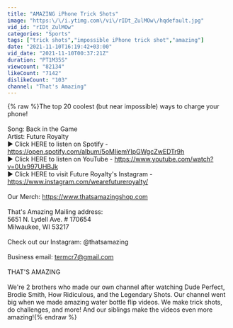 ```yaml
---
title: "AMAZING iPhone Trick Shots"
image: "https:\/\/i.ytimg.com\/vi\/rIDt_ZulMOw\/hqdefault.jpg"
vid_id: "rIDt_ZulMOw"
categories: "Sports"
tags: ["trick shots","impossible iPhone trick shot","amazing"]
date: "2021-11-10T16:19:42+03:00"
vid_date: "2021-11-10T00:37:21Z"
duration: "PT1M35S"
viewcount: "82134"
likeCount: "7142"
dislikeCount: "103"
channel: "That's Amazing"
---
```

{% raw %}The top 20 coolest (but near impossible) ways to charge your phone!<br /><br />Song: Back in the Game<br />Artist: Future Royalty<br />► Click HERE to listen on Spotify - <a rel="nofollow" target="blank" href="https://open.spotify.com/album/5oMIiemYIpGWgcZwEDTr9h">https://open.spotify.com/album/5oMIiemYIpGWgcZwEDTr9h</a><br />► Click HERE to listen on YouTube - <a rel="nofollow" target="blank" href="https://www.youtube.com/watch?v=0Ux997UHBJk">https://www.youtube.com/watch?v=0Ux997UHBJk</a><br />► Click HERE to visit Future Royalty's Instagram - <a rel="nofollow" target="blank" href="https://www.instagram.com/wearefutureroyalty/">https://www.instagram.com/wearefutureroyalty/</a><br /><br />Our Merch: <a rel="nofollow" target="blank" href="https://www.thatsamazingshop.com">https://www.thatsamazingshop.com</a><br /><br />That's Amazing Mailing address: <br />5651 N. Lydell Ave. # 170654 <br />Milwaukee, WI 53217<br /><br />Check out our Instagram: @thatsamazing<br /><br />Business email: termcr7@gmail.com<br /><br />THAT'S AMAZING<br /><br />We're 2 brothers who made our own channel after watching Dude Perfect, Brodie Smith, How Ridiculous, and the Legendary Shots. Our channel went big when we made amazing water bottle flip videos.  We make trick shots, do challenges, and more!  And our siblings make the videos even more amazing!{% endraw %}
